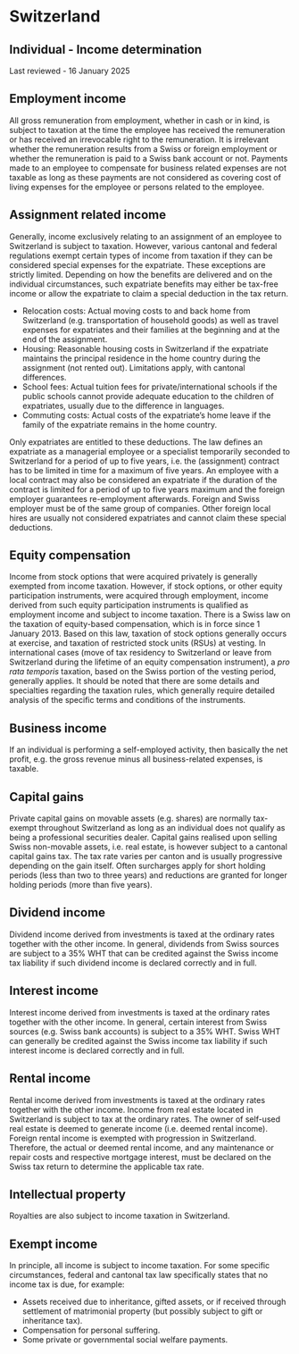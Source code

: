 # Switzerland
## Individual - Income determination
Last reviewed - 16 January 2025
## Employment income
All gross remuneration from employment, whether in cash or in kind, is subject to taxation at the time the employee has received the remuneration or has received an irrevocable right to the remuneration. It is irrelevant whether the remuneration results from a Swiss or foreign employment or whether the remuneration is paid to a Swiss bank account or not.
Payments made to an employee to compensate for business related expenses are not taxable as long as these payments are not considered as covering cost of living expenses for the employee or persons related to the employee.
## Assignment related income
Generally, income exclusively relating to an assignment of an employee to Switzerland is subject to taxation. However, various cantonal and federal regulations exempt certain types of income from taxation if they can be considered special expenses for the expatriate. These exceptions are strictly limited. Depending on how the benefits are delivered and on the individual circumstances, such expatriate benefits may either be tax-free income or allow the expatriate to claim a special deduction in the tax return.
  * Relocation costs: Actual moving costs to and back home from Switzerland (e.g. transportation of household goods) as well as travel expenses for expatriates and their families at the beginning and at the end of the assignment.
  * Housing: Reasonable housing costs in Switzerland if the expatriate maintains the principal residence in the home country during the assignment (not rented out). Limitations apply, with cantonal differences.
  * School fees: Actual tuition fees for private/international schools if the public schools cannot provide adequate education to the children of expatriates, usually due to the difference in languages.
  * Commuting costs: Actual costs of the expatriate’s home leave if the family of the expatriate remains in the home country.


Only expatriates are entitled to these deductions. The law defines an expatriate as a managerial employee or a specialist temporarily seconded to Switzerland for a period of up to five years, i.e. the (assignment) contract has to be limited in time for a maximum of five years. An employee with a local contract may also be considered an expatriate if the duration of the contract is limited for a period of up to five years maximum and the foreign employer guarantees re-employment afterwards. Foreign and Swiss employer must be of the same group of companies. Other foreign local hires are usually not considered expatriates and cannot claim these special deductions.
## Equity compensation
Income from stock options that were acquired privately is generally exempted from income taxation. However, if stock options, or other equity participation instruments, were acquired through employment, income derived from such equity participation instruments is qualified as employment income and subject to income taxation.
There is a Swiss law on the taxation of equity-based compensation, which is in force since 1 January 2013. Based on this law, taxation of stock options generally occurs at exercise, and taxation of restricted stock units (RSUs) at vesting. In international cases (move of tax residency to Switzerland or leave from Switzerland during the lifetime of an equity compensation instrument), a _pro rata temporis_ taxation, based on the Swiss portion of the vesting period, generally applies. It should be noted that there are some details and specialties regarding the taxation rules, which generally require detailed analysis of the specific terms and conditions of the instruments.
## Business income
If an individual is performing a self-employed activity, then basically the net profit, e.g. the gross revenue minus all business-related expenses, is taxable.
## Capital gains
Private capital gains on movable assets (e.g. shares) are normally tax-exempt throughout Switzerland as long as an individual does not qualify as being a professional securities dealer.
Capital gains realised upon selling Swiss non-movable assets, i.e. real estate, is however subject to a cantonal capital gains tax. The tax rate varies per canton and is usually progressive depending on the gain itself. Often surcharges apply for short holding periods (less than two to three years) and reductions are granted for longer holding periods (more than five years).
## Dividend income
Dividend income derived from investments is taxed at the ordinary rates together with the other income. In general, dividends from Swiss sources are subject to a 35% WHT that can be credited against the Swiss income tax liability if such dividend income is declared correctly and in full.
## Interest income
Interest income derived from investments is taxed at the ordinary rates together with the other income. In general, certain interest from Swiss sources (e.g. Swiss bank accounts) is subject to a 35% WHT. Swiss WHT can generally be credited against the Swiss income tax liability if such interest income is declared correctly and in full.
## Rental income
Rental income derived from investments is taxed at the ordinary rates together with the other income.
Income from real estate located in Switzerland is subject to tax at the ordinary rates. The owner of self-used real estate is deemed to generate income (i.e. deemed rental income). Foreign rental income is exempted with progression in Switzerland. Therefore, the actual or deemed rental income, and any maintenance or repair costs and respective mortgage interest, must be declared on the Swiss tax return to determine the applicable tax rate.
## Intellectual property
Royalties are also subject to income taxation in Switzerland.
## Exempt income
In principle, all income is subject to income taxation. For some specific circumstances, federal and cantonal tax law specifically states that no income tax is due, for example:
  * Assets received due to inheritance, gifted assets, or if received through settlement of matrimonial property (but possibly subject to gift or inheritance tax).
  * Compensation for personal suffering.
  * Some private or governmental social welfare payments.


